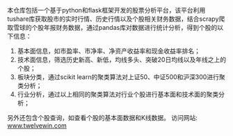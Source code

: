 本仓库包括一个基于python和flask框架开发的股票分析平台，该平台利用tushare库获取股市的实时行情、历史行情以及个股相关财务数据，结合scrapy爬取雪球的个股年报财务数据，通过pandas库对数据进行统计分析，得到个股的以下信息：
1. 基本面信息，如市盈率、市净率、净资产收益率和现金收益率排名；
2. 技术面信息，筛选历史新高、新低，均线多头、突破20日均线以及年线之上的个股；
3. 板块分类，通过scikit learn的聚类算法对上证50、中证500和沪深300进行聚类分析；
4. 行业分析，通过以上相同的聚类算法对行业个股进行基本面和技术面的聚类分析；

另外还包含个股查询，如查看个股的基本面数据和K线数据。
访问网站: www.twelvewin.com

